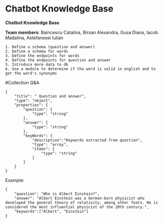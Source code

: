 # Chatbot Knowledge Base

<b>Chatbot Knowledge Base</b>

__Team members__: Baincescu Catalina, Birsan Alexandra, Gusa Diana, Iacob Madalina, Astefanesei Iulian

	1. Define a schema (question and answer)
	2. Define a schema for words
	3. Define the endpoints for words
	4. Define the endpoints for question and answer
	5. Introduce more data to db
	6. Use a module to determine if the word is valid in english and to get the word's synonyms
	

#Collection Q&A
	
	{
		"title": " Question and answer",
		"type": "object",
		"properties": {
			"question": {
				"type": "string"
			},
			"answer": {
				"type": "string"
			},
			"keyWords": {
				"description":"Keywords extracted from question",
				"type": "array",
				"items": {
					"type": "string"
				}
			}
		}
	}

Example: 

	{
		"question": "Who is Albert Einstein?",
		"answer": "Albert Einstein was a German-born physicist who developed the general theory of relativity, among other feats. He is considered the most influential physicist of the 20th century.",
		"keywords":["Albert", "Einstein"]
	}

